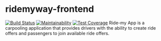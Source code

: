 # ridemyway-frontend

[![Build Status](https://travis-ci.org/joeeasy/ridemyway-frontend.svg?branch=develop)](https://travis-ci.org/joeeasy/ridemyway-frontend)
[![Maintainability](https://api.codeclimate.com/v1/badges/1045ef592c262588ef2e/maintainability)](https://codeclimate.com/github/joeeasy/ridemyway-frontend/maintainability)
[![Test Coverage](https://api.codeclimate.com/v1/badges/1045ef592c262588ef2e/test_coverage)](https://codeclimate.com/github/joeeasy/ridemyway-frontend/test_coverage)
Ride-my App is a carpooling application that provides drivers with the ability to create ride offers and passengers to join available ride offers.
